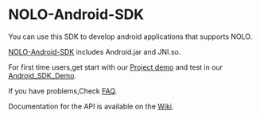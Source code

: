# NOLO-Android-SDK  
You can use this SDK to develop android applications that supports NOLO.

[NOLO-Android-SDK](./NOLOVR/libs) includes Android.jar and JNI.so.  


For first time users,get start with our [Project demo](./Examples/Projects) and test in our [Android_SDK_Demo](./Examples/Apk).

  
If you have problems,Check [FAQ](https://github.com/NOLOVR/NOLO-Android-SDK/issues).  

Documentation for the API is available on the [Wiki](https://github.com/LyrobotixNolo/NOLO-android-sdk/wiki).


